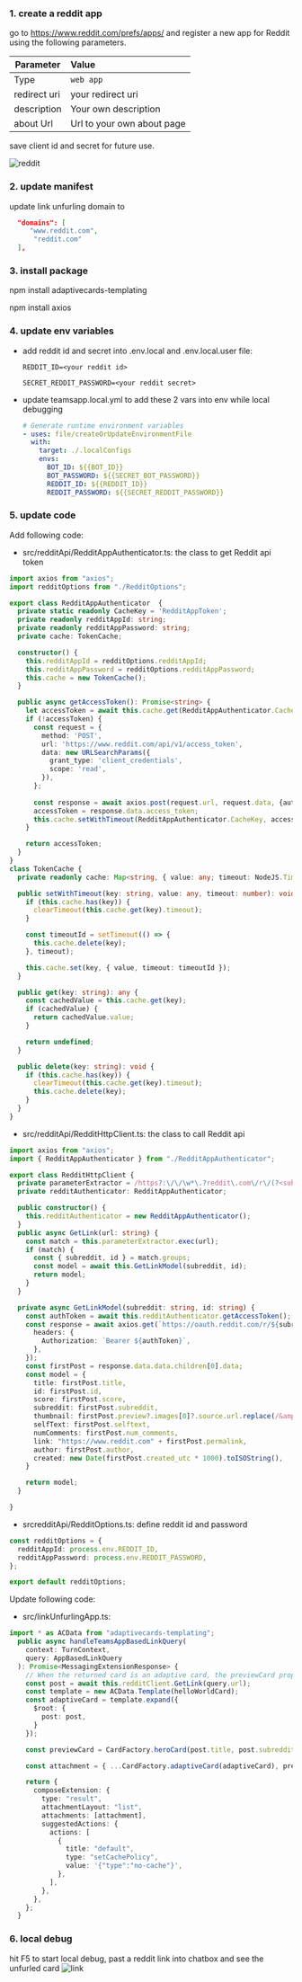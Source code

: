 ### 1. create a reddit app

go to https://www.reddit.com/prefs/apps/ and register a new app for Reddit using the following parameters.

| Parameter        | Value                      |
|------------------|:---------------------------|
| Type       | `web app`                  |
| redirect uri | your redirect uri          |
| description      | Your own description       |
| about Url        | Url to your own about page |

save client id and secret for future use.

![reddit](reddit.png)

### 2. update manifest

update link unfurling domain to 
```json
  "domains": [
     "www.reddit.com",
      "reddit.com"
  ],
```

### 3. install package

npm install adaptivecards-templating

npm install axios

### 4. update env variables

- add reddit id and secret into .env.local and .env.local.user file:
  ```
  REDDIT_ID=<your reddit id>
  ```
  ```
  SECRET_REDDIT_PASSWORD=<your reddit secret>
  ```
- update teamsapp.local.yml to add these 2 vars into env while local debugging
  ```yml
  # Generate runtime environment variables
  - uses: file/createOrUpdateEnvironmentFile
    with:
      target: ./.localConfigs
      envs:
        BOT_ID: ${{BOT_ID}}
        BOT_PASSWORD: ${{SECRET_BOT_PASSWORD}}
        REDDIT_ID: ${{REDDIT_ID}}
        REDDIT_PASSWORD: ${{SECRET_REDDIT_PASSWORD}}
  ```


### 5. update code
Add following code:
- src/redditApi/RedditAppAuthenticator.ts: the class to get Reddit api token
```ts
import axios from "axios";
import redditOptions from "./RedditOptions";

export class RedditAppAuthenticator  {
  private static readonly CacheKey = 'RedditAppToken';
  private readonly redditAppId: string;
  private readonly redditAppPassword: string;
  private cache: TokenCache;

  constructor() {
    this.redditAppId = redditOptions.redditAppId;
    this.redditAppPassword = redditOptions.redditAppPassword;
    this.cache = new TokenCache();
  }

  public async getAccessToken(): Promise<string> {
    let accessToken = await this.cache.get(RedditAppAuthenticator.CacheKey);
    if (!accessToken) {
      const request = {
        method: 'POST',
        url: 'https://www.reddit.com/api/v1/access_token',
        data: new URLSearchParams({
          grant_type: 'client_credentials',
          scope: 'read',
        }),
      };
      
      const response = await axios.post(request.url, request.data, {auth: {username: this.redditAppId, password: this.redditAppPassword}});
      accessToken = response.data.access_token;
      this.cache.setWithTimeout(RedditAppAuthenticator.CacheKey, accessToken, 43200000); // Duration is 24hr, store in cache for half-life.
    }

    return accessToken;
  }
}
class TokenCache {
  private readonly cache: Map<string, { value: any; timeout: NodeJS.Timeout }> = new Map();

  public setWithTimeout(key: string, value: any, timeout: number): void {
    if (this.cache.has(key)) {
      clearTimeout(this.cache.get(key).timeout);
    }

    const timeoutId = setTimeout(() => {
      this.cache.delete(key);
    }, timeout);

    this.cache.set(key, { value, timeout: timeoutId });
  }

  public get(key: string): any {
    const cachedValue = this.cache.get(key);
    if (cachedValue) {
      return cachedValue.value;
    }

    return undefined;
  }

  public delete(key: string): void {
    if (this.cache.has(key)) {
      clearTimeout(this.cache.get(key).timeout);
      this.cache.delete(key);
    }
  }
}
```
- src/redditApi/RedditHttpClient.ts: the class to call Reddit api 
```ts
import axios from "axios";
import { RedditAppAuthenticator } from "./RedditAppAuthenticator";

export class RedditHttpClient {
  private parameterExtractor = /https?:\/\/\w*\.?reddit\.com\/r\/(?<subreddit>\w+)\/comments\/(?<id>\w+)/;
  private redditAuthenticator: RedditAppAuthenticator;

  public constructor() {
    this.redditAuthenticator = new RedditAppAuthenticator();
  }
  public async GetLink(url: string) {
    const match = this.parameterExtractor.exec(url);
    if (match) {
      const { subreddit, id } = match.groups;
      const model = await this.GetLinkModel(subreddit, id);
      return model;
    }
  }

  private async GetLinkModel(subreddit: string, id: string) {
    const authToken = await this.redditAuthenticator.getAccessToken();
    const response = await axios.get(`https://oauth.reddit.com/r/${subreddit}/api/info?id=t3_${id}`, {
      headers: {
        Authorization: `Bearer ${authToken}`,
      },
    });
    const firstPost = response.data.data.children[0].data;
    const model = {
      title: firstPost.title,
      id: firstPost.id,
      score: firstPost.score,
      subreddit: firstPost.subreddit,
      thumbnail: firstPost.preview?.images[0]?.source.url.replace(/&amp;/g, '&'),
      selfText: firstPost.selftext,
      numComments: firstPost.num_comments,
      link: "https://www.reddit.com" + firstPost.permalink,
      author: firstPost.author,
      created: new Date(firstPost.created_utc * 1000).toISOString(),
    }

    return model;
  }

}

```
- srcredditApi/RedditOptions.ts: define reddit id and password
```ts
const redditOptions = {
  redditAppId: process.env.REDDIT_ID,
  redditAppPassword: process.env.REDDIT_PASSWORD,
};

export default redditOptions;

```

Update following code:
- src/linkUnfurlingApp.ts:
```ts
import * as ACData from "adaptivecards-templating";
  public async handleTeamsAppBasedLinkQuery(
    context: TurnContext,
    query: AppBasedLinkQuery
  ): Promise<MessagingExtensionResponse> {
    // When the returned card is an adaptive card, the previewCard property of the attachment is required.
    const post = await this.redditClient.GetLink(query.url);
    const template = new ACData.Template(helloWorldCard);
    const adaptiveCard = template.expand({
      $root: {
        post: post,
      }
    });

    const previewCard = CardFactory.heroCard(post.title, post.subreddit, [post.thumbnail]);

    const attachment = { ...CardFactory.adaptiveCard(adaptiveCard), preview: previewCard };

    return {
      composeExtension: {
        type: "result",
        attachmentLayout: "list",
        attachments: [attachment],
        suggestedActions: {
          actions: [
            {
              title: "default",
              type: "setCachePolicy",
              value: '{"type":"no-cache"}',
            },
          ],
        },
      },
    };
  }
  ```


### 6. local debug

hit F5 to start local debug, past a reddit link into chatbox and see the unfurled card
![link](link.png)